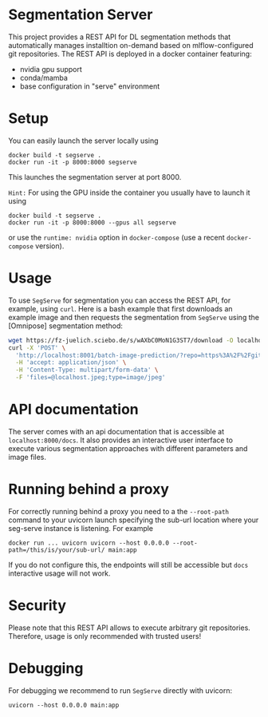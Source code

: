 # Segmentation Server

This project provides a REST API for DL segmentation methods that automatically manages installtion on-demand based on mlflow-configured git repositories. The REST API is deployed in a docker container featuring:

- nvidia gpu support
- conda/mamba
- base configuration in "serve" environment

# Setup

You can easily launch the server locally using
```
docker build -t segserve .
docker run -it -p 8000:8000 segserve
```

This launches the segmentation server at port 8000.

`Hint:` For using the GPU inside the container you usually have to launch it using

```
docker build -t segserve .
docker run -it -p 8000:8000 --gpus all segserve
```

or use the `runtime: nvidia` option in `docker-compose` (use a recent `docker-compose` version).

# Usage

To use `SegServe` for segmentation you can access the REST API, for example, using `curl`. Here is a bash example that first downloads an example image and then requests the segmentation from `SegServe` using the [Omnipose] segmentation method:

```bash
wget https://fz-juelich.sciebo.de/s/wAXbC0MoN1G3ST7/download -O localhost.jpeg
curl -X 'POST' \
  'http://localhost:8001/batch-image-prediction/?repo=https%3A%2F%2Fgithub.com%2Fhip-satomi%2FCellpose-Executor.git&entry_point=omnipose&version=main' \
  -H 'accept: application/json' \
  -H 'Content-Type: multipart/form-data' \
  -F 'files=@localhost.jpeg;type=image/jpeg'
```

# API documentation

The server comes with an api documentation that is accessible at `localhost:8000/docs`. It also provides an interactive user interface to execute various segmentation approaches with different parameters and image files.

# Running behind a proxy

For correctly running behind a proxy you need to a the `--root-path` command to your uvicorn launch specifying the sub-url location where your seg-serve instance is listening. For example

```
docker run ... uvicorn uvicorn --host 0.0.0.0 --root-path=/this/is/your/sub-url/ main:app
```

If you do not configure this, the endpoints will still be accessible but `docs` interactive usage will not work.

# Security

Please note that this REST API allows to execute arbitrary git repositories. Therefore, usage is only recommended with trusted users!

# Debugging

For debugging we recommend to run `SegServe` directly with uvicorn:

```
uvicorn --host 0.0.0.0 main:app
```